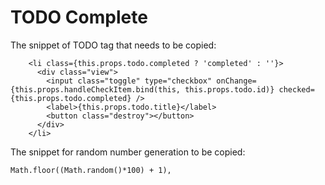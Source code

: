 # TODO Complete

The snippet of TODO tag that needs to be copied:

``` JSX
    <li class={this.props.todo.completed ? 'completed' : ''}>
      <div class="view">
        <input class="toggle" type="checkbox" onChange={this.props.handleCheckItem.bind(this, this.props.todo.id)} checked={this.props.todo.completed} />
        <label>{this.props.todo.title}</label>
        <button class="destroy"></button>
      </div>
    </li>
```

The snippet for random number generation to be copied:

``` JS
Math.floor((Math.random()*100) + 1),
```